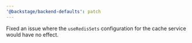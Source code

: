 ```yaml
---
'@backstage/backend-defaults': patch
---
```


Fixed an issue where the `useRedisSets` configuration for the cache service would have no effect.
